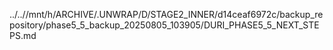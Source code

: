 ../..//mnt/h/ARCHIVE/.UNWRAP/D/STAGE2_INNER/d14ceaf6972c/backup_repository/phase5_5_backup_20250805_103905/DURI_PHASE5_5_NEXT_STEPS.md